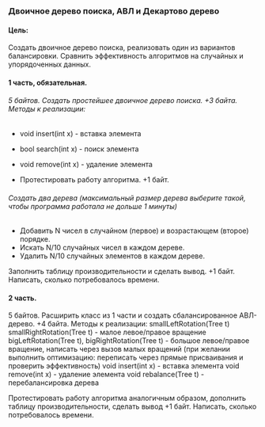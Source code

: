### Двоичное дерево поиска, АВЛ и Декартово дерево

#### Цель:

Создать двоичное дерево поиска, реализовать один из вариантов балансировки. Сравнить эффективность алгоритмов на
случайных и упорядоченных данных.

#### 1 часть, обязательная.

###### 5 байтов. Создать простейшее двоичное дерево поиска. +3 байта. Методы к реализации:

- void insert(int x) - вставка элемента
- bool search(int x) - поиск элемента
- void remove(int x) - удаление элемента

- Протестировать работу алгоритма. +1 байт.

###### Создать два дерева (максимальный размер дерева выберите такой, чтобы программа работала не дольше 1 минуты)

- Добавить N чисел в случайном (первое) и возрастающем (второе) порядке.
- Искать N/10 случайных чисел в каждом дереве.
- Удалить N/10 случайных элементов в каждом дереве.

Заполнить таблицу производительности и сделать вывод. +1 байт. Написать, сколько потребовалось времени.

#### 2 часть.

5 байтов. Расширить класс из 1 части и создать сбалансированное АВЛ-дерево. +4 байта. Методы к реализации:
smallLeftRotation(Tree t) smallRightRotation(Tree t) - малое левое/правое вращение bigLeftRotation(Tree t),
bigRightRotation(Tree t) - большое левое/правое вращение, написать через вызов малых вращений
(при желании выполнить оптимизацию: переписать через прямые присваивания и проверить эффективность)
void insert(int x) - вставка элемента void remove(int x) - удаление элемента void rebalance(Tree t) - перебалансировка
дерева

Протестировать работу алгоритма аналогичным образом, дополнить таблицу производительности, сделать вывод +1 байт.
Написать, сколько потребовалось времени.